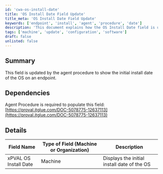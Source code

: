 ```yaml
---
id: 'cwa-os-install-date'
title: 'OS Install Date Field Update'
title_meta: 'OS Install Date Field Update'
keywords: ['endpoint', 'install', 'agent', 'procedure', 'date']
description: 'This document explains how the OS Install Date field is updated by the agent procedure on an endpoint, detailing its dependencies and providing a summary of its functionality.'
tags: ['machine', 'update', 'configuration', 'software']
draft: false
unlisted: false
---
```

## Summary

This field is updated by the agent procedure to show the initial install date of the OS on an endpoint.

## Dependencies

Agent Procedure is required to populate this field: [https://proval.itglue.com/DOC-5078775-12637113](https://proval.itglue.com/DOC-5078775-12637113)

## Details

| Field Name               | Type of Field (Machine or Organization) | Description                          |
|--------------------------|-----------------------------------------|--------------------------------------|
| xPVAL OS Install Date    | Machine                                 | Displays the initial install date of the OS |


